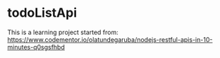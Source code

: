 # todoListApi

This is a learning project started from:
https://www.codementor.io/olatundegaruba/nodejs-restful-apis-in-10-minutes-q0sgsfhbd
